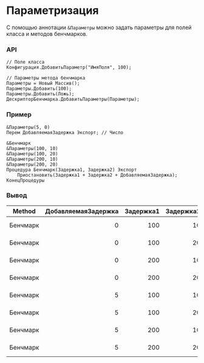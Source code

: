# Параметризация

С помощью аннотации `&Параметры` можно задать параметры для полей класса и методов бенчмарков.

### API

```bsl
// Поле класса
Конфигурация.ДобавитьПараметр("ИмяПоля", 100);
```

```bsl
// Параметры метода бенчмарка
Параметры = Новый Массив();
Параметры.Добавить(100);
Параметры.Добавить(Ложь);
ДескрипторБенчмарка.ДобавитьПараметры(Параметры);
```

### Пример

```bsl
&Параметры(5, 0)
Перем ДобавляемаяЗадержка Экспорт; // Число

&Бенчмарк
&Параметры(100, 10)
&Параметры(100, 20)
&Параметры(200, 10)
&Параметры(200, 20)
Процедура Бенчмарк(Задержка1, Задержка2) Экспорт
	Приостановить(Задержка1 + Задержка2 + ДобавляемаяЗадержка);
КонецПроцедуры
```

### Вывод

| Method   | ДобавляемаяЗадержка | Задержка1 | Задержка2 |     Mean |   StdErr |   StdDev |   Median |  Op/s |
|----------|--------------------:|----------:|----------:|---------:|---------:|---------:|---------:|------:|
| Бенчмарк |                   0 |       100 |        10 | 110.9 ms | 5.608 us | 21.72 us | 110.9 ms | 9.018 |
| Бенчмарк |                   0 |       100 |        20 | 120.9 ms | 6.286 us | 24.35 us | 120.9 ms | 8.272 |
| Бенчмарк |                   0 |       200 |        10 | 210.8 ms | 9.394 us | 36.38 us | 210.8 ms | 4.743 |
| Бенчмарк |                   0 |       200 |        20 | 220.9 ms | 5.035 us | 19.50 us | 220.9 ms | 4.526 |
| Бенчмарк |                   5 |       100 |        10 | 115.9 ms | 6.362 us | 24.64 us | 115.9 ms | 8.628 |
| Бенчмарк |                   5 |       100 |        20 | 126.0 ms | 4.250 us | 16.46 us | 126.0 ms | 7.939 |
| Бенчмарк |                   5 |       200 |        10 | 215.9 ms | 8.525 us | 33.02 us | 215.9 ms | 4.632 |
| Бенчмарк |                   5 |       200 |        20 | 225.9 ms | 5.786 us | 22.41 us | 225.9 ms | 4.427 |
